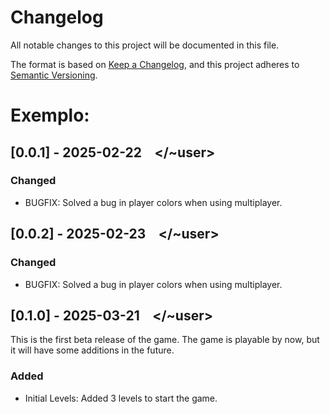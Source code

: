 # Changelog

All notable changes to this project will be documented in this file.

The format is based on [Keep a Changelog](https://keepachangelog.com/en/1.1.0/),
and this project adheres to [Semantic Versioning](https://semver.org/spec/v2.0.0.html).

# Exemplo: 
## [0.0.1] - 2025-02-22 &ensp; \</~user>

### Changed

- BUGFIX: Solved a bug in player colors when using multiplayer.

## [0.0.2] - 2025-02-23 &ensp; \</~user>

### Changed

- BUGFIX: Solved a bug in player colors when using multiplayer.

## [0.1.0] - 2025-03-21 &ensp; \</~user>

This is the first beta release of the game. The game is playable by now, but it will have some additions in the future.

### Added

- Initial Levels: Added 3 levels to start the game.
